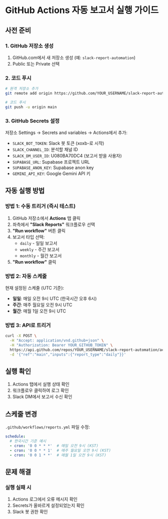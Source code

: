 # GitHub Actions 자동 보고서 실행 가이드

## 사전 준비

### 1. GitHub 저장소 생성
1. GitHub.com에서 새 저장소 생성 (예: `slack-report-automation`)
2. Public 또는 Private 선택

### 2. 코드 푸시
```bash
# 원격 저장소 추가
git remote add origin https://github.com/YOUR_USERNAME/slack-report-automation.git

# 코드 푸시
git push -u origin main
```

### 3. GitHub Secrets 설정
저장소 Settings → Secrets and variables → Actions에서 추가:

- `SLACK_BOT_TOKEN`: Slack 봇 토큰 (xoxb-로 시작)
- `SLACK_CHANNEL_ID`: 분석할 채널 ID
- `SLACK_DM_USER_ID`: U080BA70DC4 (보고서 받을 사용자)
- `SUPABASE_URL`: Supabase 프로젝트 URL
- `SUPABASE_ANON_KEY`: Supabase anon key
- `GEMINI_API_KEY`: Google Gemini API 키

## 자동 실행 방법

### 방법 1: 수동 트리거 (즉시 테스트)
1. GitHub 저장소에서 **Actions** 탭 클릭
2. 좌측에서 **"Slack Reports"** 워크플로우 선택
3. **"Run workflow"** 버튼 클릭
4. 보고서 타입 선택:
   - `daily` - 일일 보고서
   - `weekly` - 주간 보고서
   - `monthly` - 월간 보고서
5. **"Run workflow"** 클릭

### 방법 2: 자동 스케줄
현재 설정된 스케줄 (UTC 기준):
- **일일**: 매일 오전 9시 UTC (한국시간 오후 6시)
- **주간**: 매주 월요일 오전 9시 UTC
- **월간**: 매월 1일 오전 9시 UTC

### 방법 3: API로 트리거
```bash
curl -X POST \
  -H "Accept: application/vnd.github+json" \
  -H "Authorization: Bearer YOUR_GITHUB_TOKEN" \
  https://api.github.com/repos/YOUR_USERNAME/slack-report-automation/actions/workflows/reports.yml/dispatches \
  -d '{"ref":"main","inputs":{"report_type":"daily"}}'
```

## 실행 확인

1. Actions 탭에서 실행 상태 확인
2. 워크플로우 클릭하여 로그 확인
3. Slack DM에서 보고서 수신 확인

## 스케줄 변경

`.github/workflows/reports.yml` 파일 수정:

```yaml
schedule:
  # 한국시간 기준 예시
  - cron: '0 0 * * *'  # 매일 오전 9시 (KST)
  - cron: '0 0 * * 1'  # 매주 월요일 오전 9시 (KST)
  - cron: '0 0 1 * *'  # 매월 1일 오전 9시 (KST)
```

## 문제 해결

### 실행 실패 시
1. Actions 로그에서 오류 메시지 확인
2. Secrets가 올바르게 설정되었는지 확인
3. Slack 봇 권한 확인